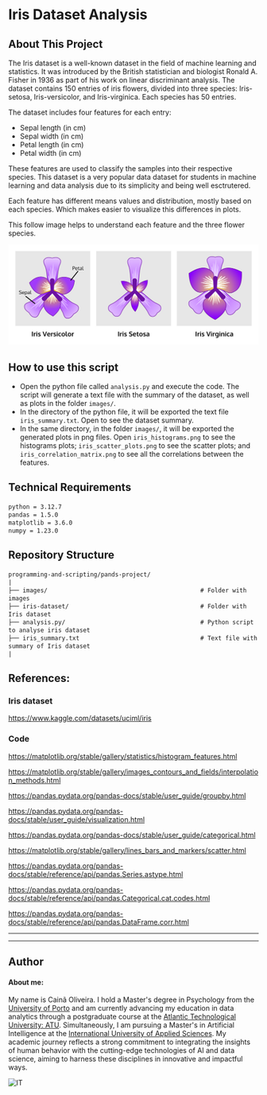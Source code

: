 # Iris Dataset Analysis

## About This Project

The Iris dataset is a well-known dataset in the field of machine learning and statistics. It was introduced by the British statistician and biologist Ronald A. Fisher in 1936 as part of his work on linear discriminant analysis. The dataset contains 150 entries of iris flowers, divided into three species: Iris-setosa, Iris-versicolor, and Iris-virginica. Each species has 50 entries.

The dataset includes four features for each entry:
- Sepal length (in cm)
- Sepal width (in cm)
- Petal length (in cm)
- Petal width (in cm)

These features are used to classify the samples into their respective species. This dataset is a very popular data dataset for students in machine learning and data analysis due to its simplicity and being well esctrutered.

Each feature has different means values and distribution, mostly based on each species. Which makes easier to visualize this differences in plots.

This follow image helps to understand each feature and the three flower species.

![Iris Species](images/iris_species.svg)

## How to use this script

   - Open the python file called `analysis.py` and execute the code. The script will generate a text file with the summary of the dataset, as well as plots in the folder `images/`.
   - In the directory of the python file, it will be exported the text file `iris_summary.txt`. Open to see the dataset summary.
   - In the same directory, in the folder `images/`, it will be exported the generated plots in png files. Open `iris_histograms.png` to see the histograms plots; `iris_scatter_plots.png` to see the scatter plots; and `iris_correlation_matrix.png` to see all the correlations between the features.

## Technical Requirements

```
python = 3.12.7
pandas = 1.5.0
matplotlib = 3.6.0
numpy = 1.23.0
```

## Repository Structure

```
programming-and-scripting/pands-project/
|
├── images/                                           # Folder with images
├── iris-dataset/                                     # Folder with Iris dataset
├── analysis.py/                                      # Python script to analyse iris dataset
├── iris_summary.txt                                  # Text file with summary of Iris dataset
|
```
## References:

### Iris dataset

https://www.kaggle.com/datasets/uciml/iris

### Code

https://matplotlib.org/stable/gallery/statistics/histogram_features.html

https://matplotlib.org/stable/gallery/images_contours_and_fields/interpolation_methods.html

https://pandas.pydata.org/pandas-docs/stable/user_guide/groupby.html

https://pandas.pydata.org/pandas-docs/stable/user_guide/visualization.html

https://pandas.pydata.org/pandas-docs/stable/user_guide/categorical.html

https://matplotlib.org/stable/gallery/lines_bars_and_markers/scatter.html

https://pandas.pydata.org/pandas-docs/stable/reference/api/pandas.Series.astype.html

https://pandas.pydata.org/pandas-docs/stable/reference/api/pandas.Categorical.cat.codes.html

https://pandas.pydata.org/pandas-docs/stable/reference/api/pandas.DataFrame.corr.html

***
***

## Author


#### About me:

My name is Cainã Oliveira. I hold a Master's degree in Psychology from the [University of Porto](https://www.up.pt/portal/en/) and am currently advancing my education in data analytics through a postgraduate course at the [Atlantic Technological University: ATU](https://www.atu.ie/). Simultaneously, I am pursuing a Master's in Artificial Intelligence at the [International University of Applied Sciences](https://www.iu.org/). My academic journey reflects a strong commitment to integrating the insights of human behavior with the cutting-edge technologies of AI and data science, aiming to harness these disciplines in innovative and impactful ways.

![IT](https://erp.today/wp-content/uploads/2022/12/Artificial_Intelligence-2048x1024.jpg)